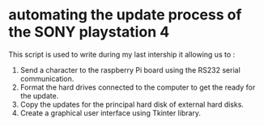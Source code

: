 # automating the update process of the SONY playstation 4
This script is used to write during my last intership it allowing us to :  
  1. Send a character to the raspberry Pi board using the RS232 serial communication. 
  2. Format the hard drives connected to the computer to get the ready for the update.
  3. Copy the updates for the principal hard disk of external hard disks.
  4. Create a graphical user interface using Tkinter library.
